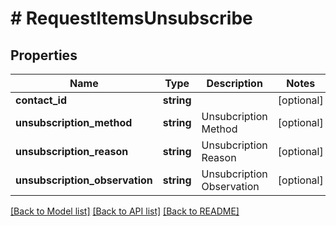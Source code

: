 # # RequestItemsUnsubscribe

## Properties

Name | Type | Description | Notes
------------ | ------------- | ------------- | -------------
**contact_id** | **string** |  | [optional]
**unsubscription_method** | **string** | Unsubcription Method | [optional]
**unsubscription_reason** | **string** | Unsubcription Reason | [optional]
**unsubscription_observation** | **string** | Unsubcription Observation | [optional]

[[Back to Model list]](../../README.md#models) [[Back to API list]](../../README.md#endpoints) [[Back to README]](../../README.md)
